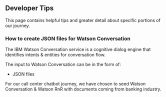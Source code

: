 ## Developer Tips

This page contains helpful tips and greater detail about specific portions of our journey.


### How to create JSON files for Watson Conversation

The IBM Watson Conversation service is a cognitive dialog engine that identifies intents & entities for conversation flow.

The input to Watson Conversation can be in the form of:
* JSON files

For our call center chatbot journey, we have chosen to seed Watson Conversation & Watson RnR with documents coming from banking industry.
